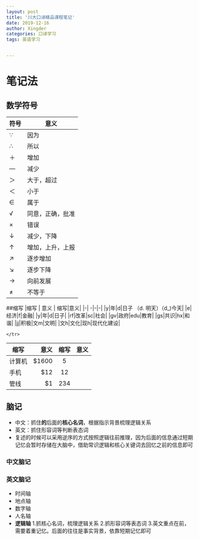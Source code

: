 ```yaml
---
layout: post
title: '川大口译精品课程笔记'
date: 2019-12-16
author: Xingder
categories: 口译学习
tags: 英语学习


---
```

# 笔记法
## 数学符号
| 符号  | 意义 |
|------------- | -------------|
|∵ | 因为|
|∴ | 所以|
|＋|增加|
|—|减少|
|＞|大于，超过|
|＜|小于|
|∈|属于|
|√|同意，正确，批准|
|×|错误|
|↓|减少，下降|
|↑|增加，上升，上报|
|↗|逐步增加|
|↘|逐步下降|
|→|向前发展|
|≠|不等于|
##缩写
|缩写 | 意义   | 缩写|意义|
|-| -|-|-|
|y|年|d|日子 （d. 明天）（d_)今天|
|e|经济|f|金融|
|y|年|d|日子|
|rf|改革|sc|社会|
|gv|政府|edu|教育|
|gs|共识|hx|和谐|
|jj|积极|文m|文明|
|文h|文化|现h|现代化建设|

<table>
  <thead>
    <tr>
      <th>缩写</th>
      <th style="text-align: right">意义</th>
      <th style="text-align: center">缩写</th>
	  <th style="text-align: right">意义</th>
	  
    </tr>
  </thead>
  <tbody>
    <tr>
      <td>计算机</td>
      <td style="text-align: right">$1600</td>
      <td style="text-align: center">5</td>
    </tr>
    <tr>
      <td>手机</td>
      <td style="text-align: right">$12</td>
      <td style="text-align: center">12</td>
    </tr>
    <tr>
      <td>管线</td>
      <td style="text-align: right">$1</td>
      <td style="text-align: center">234</td>
    </tr>
  </tbody>
</table>


## 脑记
- 中文：抓住**的**后面的**核心名词**，根据指示背景梳理逻辑关系
- 英文：抓住形容词等判断表态词
- 复述的时候可以采用逆序的方式按照逻辑往前推理，因为后面的信息通过短期记忆会暂时存储在大脑中，借助常识逻辑和核心关键词去回忆之前的信息即可
### 中文脑记
### 英文脑记
- 时间轴
- 地点轴
- 数字轴
- 人名轴
- **逻辑轴**
1.抓核心名词，梳理逻辑关系
2.抓形容词等表态词
3.英文重点在前，需要着重记忆。后面的往往是事实背景，依靠短期记忆即可